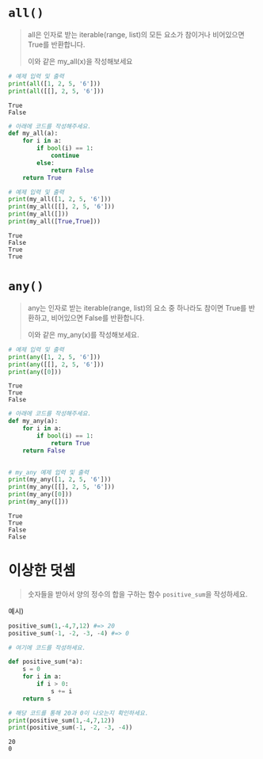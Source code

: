
# `all()`

> all은 인자로 받는 iterable(range, list)의 모든 요소가 참이거나 비어있으면 True를 반환합니다.
>
> 이와 같은 my_all(x)을 작성해보세요


```python
# 예제 입력 및 출력
print(all([1, 2, 5, '6']))
print(all([[], 2, 5, '6']))
```

    True
    False
    


```python
# 아래에 코드를 작성해주세요.
def my_all(a):    
    for i in a:
        if bool(i) == 1:
            continue
        else:
            return False
    return True 
```


```python
# 예제 입력 및 출력
print(my_all([1, 2, 5, '6']))
print(my_all([[], 2, 5, '6']))
print(my_all([]))
print(my_all([True,True]))
```

    True
    False
    True
    True
    

# `any()`

> any는 인자로 받는 iterable(range, list)의 요소 중 하나라도 참이면 True를 반환하고, 비어있으면 False를 반환합니다.
>
> 이와 같은 my_any(x)를 작성해보세요.


```python
# 예제 입력 및 출력
print(any([1, 2, 5, '6']))
print(any([[], 2, 5, '6']))
print(any([0]))
```

    True
    True
    False
    


```python
# 아래에 코드를 작성해주세요.
def my_any(a):    
    for i in a:
        if bool(i) == 1:
            return True        
    return False
     

```


```python
# my_any 예제 입력 및 출력
print(my_any([1, 2, 5, '6']))
print(my_any([[], 2, 5, '6']))
print(my_any([0]))
print(my_any([]))
```

    True
    True
    False
    False
    


# 이상한 덧셈

> 숫자들을 받아서 양의 정수의 합을 구하는 함수 `positive_sum`을 작성하세요.

예시)

```python
positive_sum(1,-4,7,12) #=> 20
positive_sum(-1, -2, -3, -4) #=> 0
```


```python
# 여기에 코드를 작성하세요.

def positive_sum(*a):
    s = 0
    for i in a:
        if i > 0:
            s += i
    return s        
```


```python
# 해당 코드를 통해 20과 0이 나오는지 확인하세요.
print(positive_sum(1,-4,7,12))
print(positive_sum(-1, -2, -3, -4))
```

    20
    0
    
